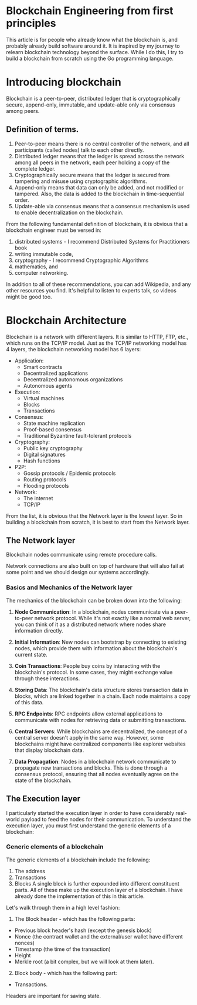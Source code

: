 # Blockchain Engineering from first principles
This article is for people who already know what the blockchain is, and probably already build software
around it. It is inspired by my journey to relearn blockchain technology beyond the surface. While I do
this, I try to build a blockchain from scratch using the Go programming language.

# Introducing blockchain
Blockchain is a peer-to-peer, distributed ledger that is cryptographically secure, append-only, immutable,
and update-able only via consensus among peers.
## Definition of terms.
1. Peer-to-peer means there is no central controller of the network, and all participants (called nodes)
talk to each other directly.
2. Distributed ledger means that the ledger is spread across the network among all peers in the network,
each peer holding a copy of the complete ledger.
3. Cryptographically secure means that the ledger is secured from tampering and misuse using
cryptographic algorithms.
4. Append-only means that data can only be added, and not modified or tampered. Also, the data
is added to the blockchain in time-sequential order.
5. Update-able via consensus means that a consensus mechanism is used to enable decentralization
on the blockchain.

From the following fundamental definition of blockchain, it is obvious that a blockchain
engineer must be versed in:
1. distributed systems - I recommend Distributed Systems for Practitioners book
2. writing immutable code, 
3. cryptography - I recommend Cryptographic Algorithms 
4. mathematics, and 
5. computer networking.

In addition to all of these recommendations, you can add Wikipedia, and any other resources you find.
It's helpful to listen to experts talk, so videos might be good too.

# Blockchain Architecture
Blockchain is a network with different layers. It is similar to HTTP, FTP, etc., which
runs on the TCP/IP model. Just as the TCP/IP networking model has 4 layers, the blockchain networking model
has 6 layers:
- Application:
  - Smart contracts
  - Decentralized applications
  - Decentralized autonomous organizations
  - Autonomous agents
- Execution:
  - Virtual machines
  - Blocks
  - Transactions
- Consensus:
  - State machine replication
  - Proof-based consensus
  - Traditional Byzantine fault-tolerant protocols
- Cryptography:
  - Public key cryptography
  - Digital signatures
  - Hash functions
- P2P:
  - Gossip protocols / Epidemic protocols
  - Routing protocols
  - Flooding protocols
- Network:
  - The internet
  - TCP/IP

From the list, it is obvious that the Network layer is the lowest layer. So in building a 
blockchain from scratch, it is best to start from the Network layer.

## The Network layer
Blockchain nodes communicate using remote procedure calls.

Network connections are also built on top of hardware that will also fail at some 
point and we should design our systems accordingly.

### Basics and Mechanics of the Network layer
The mechanics of the blockchain can be broken down into the following:

1. **Node Communication**: In a blockchain, nodes communicate via a peer-to-peer network protocol. While it's not exactly like a normal web server, you can think of it as a distributed network where nodes share information directly.

2. **Initial Information**: New nodes can bootstrap by connecting to existing nodes, which provide them with information about the blockchain's current state.

3. **Coin Transactions**: People buy coins by interacting with the blockchain's protocol. In some cases, they might exchange value through these interactions.

4. **Storing Data**: The blockchain's data structure stores transaction data in blocks, which are linked together in a chain. Each node maintains a copy of this data.

5. **RPC Endpoints**: RPC endpoints allow external applications to communicate with nodes for retrieving data or submitting transactions.

6. **Central Servers**: While blockchains are decentralized, the concept of a central server doesn't apply in the same way. However, some blockchains might have centralized components like explorer websites that display blockchain data.

7. **Data Propagation**: Nodes in a blockchain network communicate to propagate new transactions and blocks. This is done through a consensus protocol, ensuring that all nodes eventually agree on the state of the blockchain.

## The Execution layer
I particularly started the execution layer in order to have considerably real-world payload to feed the nodes for their communication. To
understand the execution layer, you must first understand the generic elements of a blockchain:
### Generic elements of a blockchain
The generic elements of a blockchain include the following:
1. The address
2. Transactions
3. Blocks
   A single block is further expounded into different constituent parts.
   All of these make up the execution layer of a blockchain.
   I have already done the implementation of this in this article.

Let's walk through them in a high level fashion:
1. The Block header - which has the following parts:
  - Previous block header's hash (except the genesis block)
  - Nonce (the contract wallet and the external/user wallet have different nonces)
  - Timestamp (the time of the transaction)
  - Height
  - Merkle root (a bit complex, but we will look at them later).
2. Block body - which has the following part:
  - Transactions.

Headers are important for saving state.
